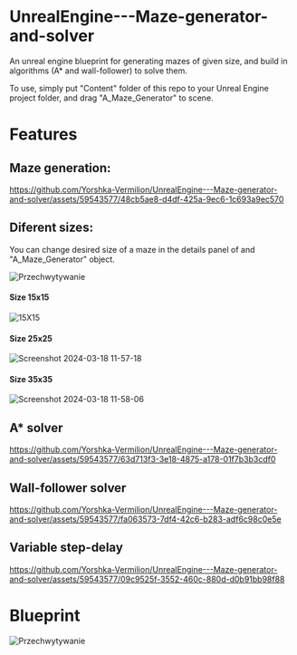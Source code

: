 # UnrealEngine---Maze-generator-and-solver
An unreal engine blueprint for generating mazes of given size, and build in algorithms (A* and wall-follower) to solve them.

To use, simply put "Content" folder of this repo to your Unreal Engine project folder, and drag "A_Maze_Generator" to scene.

# Features

## Maze generation:

https://github.com/Yorshka-Vermilion/UnrealEngine---Maze-generator-and-solver/assets/59543577/48cb5ae8-d4df-425a-9ec6-1c693a9ec570

## Diferent sizes:
You can change desired size of a maze in the details panel of and "A_Maze_Generator" object.

![Przechwytywanie](https://github.com/Yorshka-Vermilion/UnrealEngine---Maze-generator-and-solver/assets/59543577/d5ae872e-972c-4650-a376-4d1808d71aad)

#### Size 15x15

![15X15](https://github.com/Yorshka-Vermilion/UnrealEngine---Maze-generator-and-solver/assets/59543577/eb2492a1-31b9-4ebb-a4a2-aa844c7c1dbc)

#### Size 25x25

![Screenshot 2024-03-18 11-57-18](https://github.com/Yorshka-Vermilion/UnrealEngine---Maze-generator-and-solver/assets/59543577/cc30fb52-24d2-4198-bc3b-3111511e9efa)

#### Size 35x35

![Screenshot 2024-03-18 11-58-06](https://github.com/Yorshka-Vermilion/UnrealEngine---Maze-generator-and-solver/assets/59543577/9b09d709-4520-4214-ac6e-f13b33e93ae5)

## A* solver

https://github.com/Yorshka-Vermilion/UnrealEngine---Maze-generator-and-solver/assets/59543577/63d713f3-3e18-4875-a178-01f7b3b3cdf0

## Wall-follower solver

https://github.com/Yorshka-Vermilion/UnrealEngine---Maze-generator-and-solver/assets/59543577/fa063573-7df4-42c6-b283-adf6c98c0e5e

## Variable step-delay

https://github.com/Yorshka-Vermilion/UnrealEngine---Maze-generator-and-solver/assets/59543577/09c9525f-3552-460c-880d-d0b91bb98f88

# Blueprint
![Przechwytywanie](https://github.com/Yorshka-Vermilion/UnrealEngine---Maze-generator-and-solver/assets/59543577/40c0b775-42e2-4dbd-b402-5a8cf21373fa)
